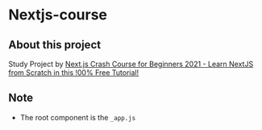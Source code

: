 # Nextjs-course

## About this project

Study Project by [Next.js Crash Course for Beginners 2021 - Learn NextJS from Scratch in this !00% Free Tutorial!](https://www.youtube.com/watch?v=MFuwkrseXVE)

## Note

- The root component is the `_app.js`
